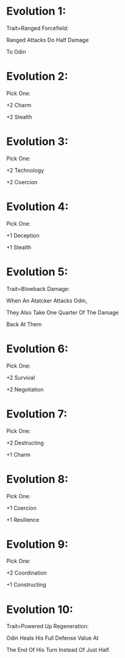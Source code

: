 Evolution 1:
==========
Trait=Ranged Forcefield:

Ranged Attacks Do Half Damage

To Odin

Evolution 2:
==========
Pick One:

+2 Charm

+2 Stealth

Evolution 3:
==========
Pick One:

+2 Technology

+2 Coercion

Evolution 4:
==========
Pick One:

+1 Deception

+1 Stealth

Evolution 5:
==========
Trait=Blowback Damage:

When An Atatcker Attacks Odin,

They Also Take One Quarter Of The Damage

Back At Them

Evolution 6:
==========
Pick One:

+2 Survival

+2 Negotiation

Evolution 7:
==========
Pick One:

+2 Destructing

+1 Charm

Evolution 8:
==========
Pick One:

+1 Coercion

+1 Resilience

Evolution 9:
==========
Pick One:

+2 Coordination

+1 Constructing

Evolution 10:
==========
Trait=Powered Up Regeneration:

Odin Heals His Full Defense Value At

The End Of His Turn Instead Of Just Half.
